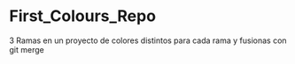 # First_Colours_Repo
3 Ramas en un proyecto de colores distintos para cada rama y fusionas con git merge

